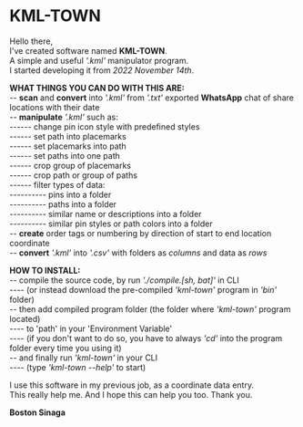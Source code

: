 # KML-TOWN

Hello there,</br>
I've created software named **KML-TOWN**.</br>
A simple and useful *'.kml'* manipulator program.</br>
I started developing it from *2022 November 14th*.</br>

**WHAT THINGS YOU CAN DO WITH THIS ARE:**</br>
-- **scan** and **convert** into *'.kml'* from *'.txt'* exported **WhatsApp** chat of share locations with their date</br>
-- **manipulate** *'.kml'* such as:</br>
------ change pin icon style with predefined styles</br>
------ set path into placemarks</br>
------ set placemarks into path</br>
------ set paths into one path</br>
------ crop group of placemarks</br>
------ crop path or group of paths</br>
------ filter types of data:</br>
---------- pins into a folder</br>
---------- paths into a folder</br>
---------- similar name or descriptions into a folder</br>
---------- similar pin styles or path colors into a folder</br>
-- **create** order tags or numbering by direction of start to end location coordinate</br>
-- **convert** *'.kml'* into *'.csv'* with folders as *columns* and data as *rows*

**HOW TO INSTALL:**</br>
-- compile the source code, by run *'./compile.[sh, bat]'* in CLI</br>
---- (or instead download the pre-compiled *'kml-town'* program in *'bin'* folder)</br>
-- then add compiled program folder (the folder where *'kml-town'* program located)</br>
---- to 'path' in your 'Environment Variable'</br>
---- (if you don't want to do so, you have to always *'cd'* into the program folder every time you using it)</br>
-- and finally run *'kml-town'* in your CLI</br>
---- (type *'kml-town --help'* to start)</br>

I use this software in my previous job, as a coordinate data entry.</br>
This really help me. And I hope this can help you too. Thank you.</br>

**Boston Sinaga**
